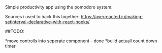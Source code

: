 Simple productivity app using the pomodoro system.


Sources i used to hack this together:
https://overreacted.io/making-setinterval-declarative-with-react-hooks/

##TODO:

*move controlls into seperate component - done
*build actuall count down timer
